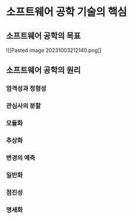 # 소프트웨어 공학 기술의 핵심
## 소프트웨어 공학의 목표
![[Pasted image 20231003212140.png]]

## 소프트웨어 공학의 원리
### 엄격성과 정형성

### 관심사의 분할

### 모듈화

### 추상화

### 변경의 예측

### 일반화

### 점진성

### 명세화


